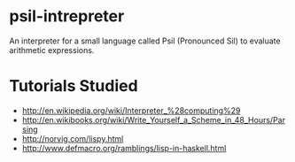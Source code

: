 # psil-intrepreter
An interpreter for a small language called Psil (Pronounced Sil) to evaluate arithmetic expressions.


# Tutorials Studied
* http://en.wikipedia.org/wiki/Interpreter_%28computing%29
* http://en.wikibooks.org/wiki/Write_Yourself_a_Scheme_in_48_Hours/Parsing
* http://norvig.com/lispy.html
* http://www.defmacro.org/ramblings/lisp-in-haskell.html